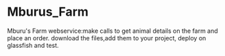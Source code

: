 # Mburus_Farm
Mburu's Farm webservice:make calls to get animal details on the farm and place an order.
download the files,add them to your project, deploy on glassfish and test.
